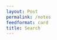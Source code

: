 ```yaml
---
layout: Post
permalink: /notes
feedformat: card
title: Search
---
```


<!-- The feed page shows all notes from `notes` folder. If you want to hide any notes from this feed, add `feed:hide` on note's Frontmatter. Eg:[[_notes/Private/Hidden Note]] -->